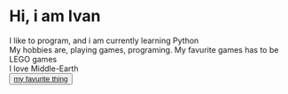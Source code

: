 <html>
  <h1>Hi, i am Ivan</h1>
  <p>
    I like to program, and i am currently learning Python<br>
    My hobbies are, playing games, programing. My favurite games has to be LEGO games<br>
    I love Middle-Earth<br>
    <button><a href="https://youtu.be/dQw4w9WgXcQ">my favurite thing</a></button>
  </p>
  
</html>
